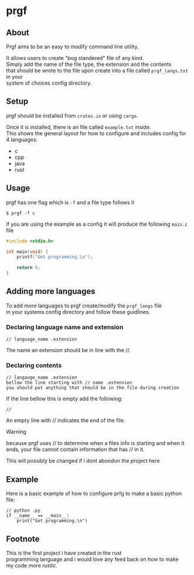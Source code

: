 # prgf

## About 
Prgf aims to be an easy to modify command line utility.

It allows users to create "bog standered" file of any kind.         
Simply add the name of the file type, the extension and the contents             
that should be wrote to the file upon create into a file called `prgf_langs.txt` in your                
system of choices config directory.

## Setup
prgf should be installed from `crates.io` or using `cargo`.

Once it is installed, there is an file called `example.txt` inside.                   
This shows the general layout for how to configure and includes config for 4 languages:

- c 
- cpp
- java
- rust

## Usage
prgf has one flag which is `-f` and a file type follows it

```
$ prgf -f c 
```

if you are using the example as a config it will produce the following `main.c` file

```c 
#include <stdio.h>

int main(void) {
    printf("Get programming.\n");

    return 0;
}
```

## Adding more languages
To add more languages to prgf create/modify the `prgf_langs` file        
in your systems config directory and follow these guidlines.

### Declaring language name and extension
```
// language_name .extension
```

The name an extension should be in line with the //.

### Declaring contents
```
// langauge_name .extension
bellow the line starting with // name .extension  
you should put anything that should be in the file during creation
```

If the line bellow this is empty add the following:
```
//
```

An empty line with // indicates the end of the file.

> [!WARNING]
> because prgf uses // to determine when a files info is starting
> and when it ends, your file cannot contain information that has // in it.
>
> This will possibly be changed if i dont abondon the project here

## Example
Here is a basic example of how to configure prfg to make a basic python            
file:

```
// python .py
if __name__ == __main__:
    print("Get programming.\n")
```

## Footnote
This is the first project i have created in the rust       
programming language and i would love any feed back on how to make      
my code more *rustic*.

